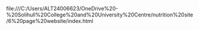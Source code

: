 file:///C:/Users/ALT24006623/OneDrive%20-%20Solihull%20College%20and%20University%20Centre/nutrition%20site/6%20page%20website/index.html
